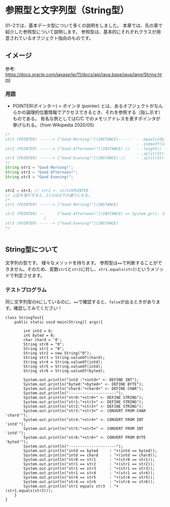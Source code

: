 # 参照型と文字列型（String型）
01−2では、基本データ型について多くの説明をしました。
本章では、先の章で紹介した参照型について説明します。
参照型は、基本的にそれぞれクラスが用意されているオブジェクト指向のものです。

## イメージ
参考: https://docs.oracle.com/javase/jp/11/docs/api/java.base/java/lang/String.html
### 用語
- POINTER(ポインター) = ポインタ (pointer) とは、あるオブジェクトがなんらかの論理的位置情報でアクセスできるとき、それを参照する（指し示す）ものである。 有名な例としてはC/C  でのメモリアドレスを表すポインタが挙げられる。（from Wikipedia 2020/05)

```java
/*
str1 (POINTER) ------> ["Good Morning!"](INSTANCE)------  - .equals(Object anObject)
                                                          - .indexOf(int ch)
str2 (POINTER) ------> ["Good Afternoon!"](INSTANCE)-//   - .length()
                                                          - .split(String regex)
str3 (POINTER) ------> ["Good Evening!"](INSTANCE)-//     - .split(String regex,int limit) ... etc ...
*/
String str1 = "Good Morning!";
String str2 = "Good Afternoon!";
String str3 = "Good Evening!";


str2 = str3; // str2 <- str3のPOINTER
// 上記を実行すると、2と3は以下の通りになる。
/*
str1 (POINTER) ------> ["Good Morning!"](INSTANCE)

str2 (POINTER) --      ["Good Afternoon!"](INSTANCE) => System.gc(); ガーベージコレクション（メモリ解放）対象
                 \
str3 (POINTER) ---- -> ["Good Evening!"](INSTANCE)
*/



```

## String型について

文字列の型です。
様々なメソッドを持ちます。
参照型は`==`で判断することができません。そのため、変数`str1`と`str2`に対し、`str1.equals(str2)`というメソッドで判定させます。

### テストプログラム
同じ文字列型の`0`にしているのに、`==`で確認すると、`false`が出るときがあります。確認してみてください！


```
class StringTest{
    public static void main(String[] args){

		int intd = 0;
		int byted = 0;
		char chard = '0';
        String str0 = "0";
        String str1 = "0";
        String str2 = new String("0");
		String str3 = String.valueOf(chard);
		String str4 = String.valueOf(intd);
		String str5 = String.valueOf(intd);
		String str6 = String.valueOf(byted);

        System.out.println("intd :"+intd+" <- DEFINE INT");
        System.out.println("byted:"+byted+" <- DEFINE BYTE");
        System.out.println("chard:"+chard+" <- DEFINE CHAR");
        System.out.println("---------------------");
        System.out.println("str0:"+str0+" <- DEFINE STRING");
        System.out.println("str1:"+str1+" <- DEFINE STRING");
        System.out.println("str2:"+str2+" <- DEFINE STRING");
        System.out.println("str3:"+str3+" <- CONVERT FROM CHAR 'chard'");
        System.out.println("str4:"+str4+" <- CONVERT FROM INT 'intd'");
        System.out.println("str5:"+str5+" <- CONVERT FROM INT 'intd'");
        System.out.println("str6:"+str6+" <- CONVERT FROM BYTE 'byted'");
        System.out.println("---------------------");
        System.out.println("intd == byted     : "+(intd == byted));
        System.out.println("intd == chard     : "+(intd == chard));
        System.out.println("str0 == str1      : "+(str0 == str1));
        System.out.println("str1 == str2      : "+(str1 == str2));
        System.out.println("str1 == str3      : "+(str1 == str3));
        System.out.println("str1 == str4      : "+(str1 == str4));
        System.out.println("str4 == str5      : "+(str4 == str5));
        System.out.println("str4 == str6      : "+(str4 == str6));
        System.out.println("str1 equals str3  : "+(str1.equals(str3)));
    }
}
```
